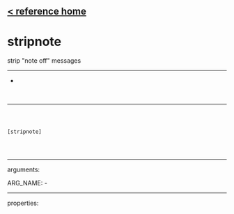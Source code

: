 [< reference home](ceammc_lib.html)
---

# stripnote


strip &#34;note off&#34; messages

---

-
<br>


---


```



[stripnote]


            
```

---
arguments:

ARG_NAME: -<br>

---
properties:


